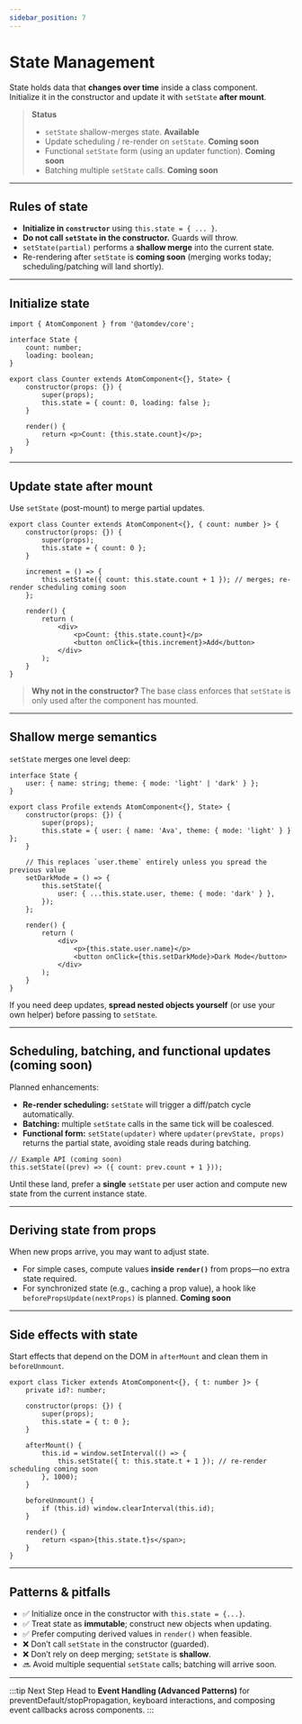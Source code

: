 ```yaml
---
sidebar_position: 7
---
```


# State Management

State holds data that **changes over time** inside a class component.  
Initialize it in the constructor and update it with `setState` **after mount**.

> **Status**
>
> -   `setState` shallow-merges state. **Available**
> -   Update scheduling / re-render on `setState`. **Coming soon**
> -   Functional `setState` form (using an updater function). **Coming soon**
> -   Batching multiple `setState` calls. **Coming soon**

---

## Rules of state

-   **Initialize in `constructor`** using `this.state = { ... }`.
-   **Do not call `setState` in the constructor.** Guards will throw.
-   `setState(partial)` performs a **shallow merge** into the current state.
-   Re-rendering after `setState` is **coming soon** (merging works today; scheduling/patching will land shortly).

---

## Initialize state

```tsx
import { AtomComponent } from '@atomdev/core';

interface State {
    count: number;
    loading: boolean;
}

export class Counter extends AtomComponent<{}, State> {
    constructor(props: {}) {
        super(props);
        this.state = { count: 0, loading: false };
    }

    render() {
        return <p>Count: {this.state.count}</p>;
    }
}
```

---

## Update state after mount

Use `setState` (post-mount) to merge partial updates.

```tsx
export class Counter extends AtomComponent<{}, { count: number }> {
    constructor(props: {}) {
        super(props);
        this.state = { count: 0 };
    }

    increment = () => {
        this.setState({ count: this.state.count + 1 }); // merges; re-render scheduling coming soon
    };

    render() {
        return (
            <div>
                <p>Count: {this.state.count}</p>
                <button onClick={this.increment}>Add</button>
            </div>
        );
    }
}
```

> **Why not in the constructor?**
> The base class enforces that `setState` is only used after the component has mounted.

---

## Shallow merge semantics

`setState` merges one level deep:

```tsx
interface State {
    user: { name: string; theme: { mode: 'light' | 'dark' } };
}

export class Profile extends AtomComponent<{}, State> {
    constructor(props: {}) {
        super(props);
        this.state = { user: { name: 'Ava', theme: { mode: 'light' } } };
    }

    // This replaces `user.theme` entirely unless you spread the previous value
    setDarkMode = () => {
        this.setState({
            user: { ...this.state.user, theme: { mode: 'dark' } },
        });
    };

    render() {
        return (
            <div>
                <p>{this.state.user.name}</p>
                <button onClick={this.setDarkMode}>Dark Mode</button>
            </div>
        );
    }
}
```

If you need deep updates, **spread nested objects yourself** (or use your own helper) before passing to `setState`.

---

## Scheduling, batching, and functional updates (coming soon)

Planned enhancements:

-   **Re-render scheduling:** `setState` will trigger a diff/patch cycle automatically.
-   **Batching:** multiple `setState` calls in the same tick will be coalesced.
-   **Functional form:** `setState(updater)` where `updater(prevState, props)` returns the partial state, avoiding stale reads during batching.

```tsx
// Example API (coming soon)
this.setState((prev) => ({ count: prev.count + 1 }));
```

Until these land, prefer a **single** `setState` per user action and compute new state from the current instance state.

---

## Deriving state from props

When new props arrive, you may want to adjust state.

-   For simple cases, compute values **inside `render()`** from props—no extra state required.
-   For synchronized state (e.g., caching a prop value), a hook like `beforePropsUpdate(nextProps)` is planned. **Coming soon**

---

## Side effects with state

Start effects that depend on the DOM in `afterMount` and clean them in `beforeUnmount`.

```tsx
export class Ticker extends AtomComponent<{}, { t: number }> {
    private id?: number;

    constructor(props: {}) {
        super(props);
        this.state = { t: 0 };
    }

    afterMount() {
        this.id = window.setInterval(() => {
            this.setState({ t: this.state.t + 1 }); // re-render scheduling coming soon
        }, 1000);
    }

    beforeUnmount() {
        if (this.id) window.clearInterval(this.id);
    }

    render() {
        return <span>{this.state.t}s</span>;
    }
}
```

---

## Patterns & pitfalls

-   ✅ Initialize once in the constructor with `this.state = {...}`.
-   ✅ Treat state as **immutable**; construct new objects when updating.
-   ✅ Prefer computing derived values in `render()` when feasible.
-   ❌ Don’t call `setState` in the constructor (guarded).
-   ❌ Don’t rely on deep merging; `setState` is **shallow**.
-   🔜 Avoid multiple sequential `setState` calls; batching will arrive soon.

---

:::tip Next Step
Head to **Event Handling (Advanced Patterns)** for preventDefault/stopPropagation, keyboard interactions, and composing event callbacks across components.
:::
